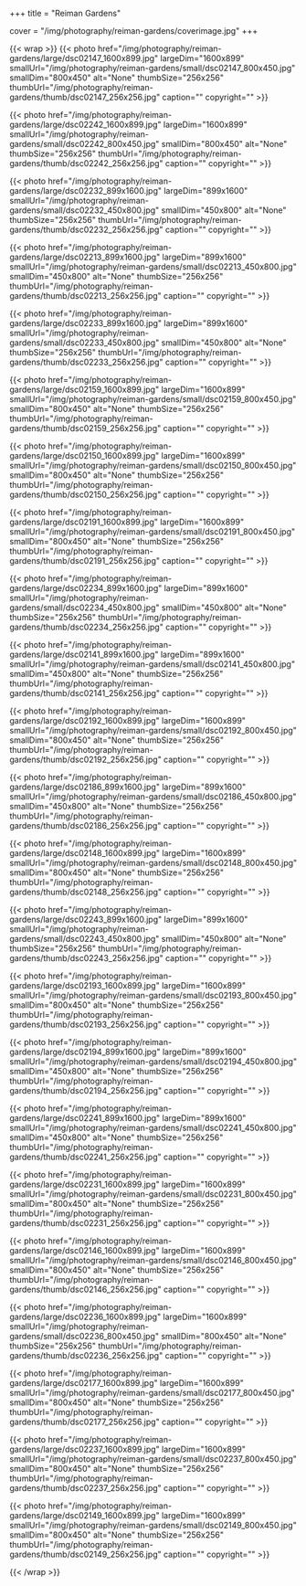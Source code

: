 +++
title = "Reiman Gardens"

cover = "/img/photography/reiman-gardens/coverimage.jpg"
+++

{{< wrap >}}
{{< photo href="/img/photography/reiman-gardens/large/dsc02147_1600x899.jpg" largeDim="1600x899" smallUrl="/img/photography/reiman-gardens/small/dsc02147_800x450.jpg" smallDim="800x450" alt="None" thumbSize="256x256" thumbUrl="/img/photography/reiman-gardens/thumb/dsc02147_256x256.jpg" caption="" copyright="" >}}

{{< photo href="/img/photography/reiman-gardens/large/dsc02242_1600x899.jpg" largeDim="1600x899" smallUrl="/img/photography/reiman-gardens/small/dsc02242_800x450.jpg" smallDim="800x450" alt="None" thumbSize="256x256" thumbUrl="/img/photography/reiman-gardens/thumb/dsc02242_256x256.jpg" caption="" copyright="" >}}

{{< photo href="/img/photography/reiman-gardens/large/dsc02232_899x1600.jpg" largeDim="899x1600" smallUrl="/img/photography/reiman-gardens/small/dsc02232_450x800.jpg" smallDim="450x800" alt="None" thumbSize="256x256" thumbUrl="/img/photography/reiman-gardens/thumb/dsc02232_256x256.jpg" caption="" copyright="" >}}

{{< photo href="/img/photography/reiman-gardens/large/dsc02213_899x1600.jpg" largeDim="899x1600" smallUrl="/img/photography/reiman-gardens/small/dsc02213_450x800.jpg" smallDim="450x800" alt="None" thumbSize="256x256" thumbUrl="/img/photography/reiman-gardens/thumb/dsc02213_256x256.jpg" caption="" copyright="" >}}

{{< photo href="/img/photography/reiman-gardens/large/dsc02233_899x1600.jpg" largeDim="899x1600" smallUrl="/img/photography/reiman-gardens/small/dsc02233_450x800.jpg" smallDim="450x800" alt="None" thumbSize="256x256" thumbUrl="/img/photography/reiman-gardens/thumb/dsc02233_256x256.jpg" caption="" copyright="" >}}

{{< photo href="/img/photography/reiman-gardens/large/dsc02159_1600x899.jpg" largeDim="1600x899" smallUrl="/img/photography/reiman-gardens/small/dsc02159_800x450.jpg" smallDim="800x450" alt="None" thumbSize="256x256" thumbUrl="/img/photography/reiman-gardens/thumb/dsc02159_256x256.jpg" caption="" copyright="" >}}

{{< photo href="/img/photography/reiman-gardens/large/dsc02150_1600x899.jpg" largeDim="1600x899" smallUrl="/img/photography/reiman-gardens/small/dsc02150_800x450.jpg" smallDim="800x450" alt="None" thumbSize="256x256" thumbUrl="/img/photography/reiman-gardens/thumb/dsc02150_256x256.jpg" caption="" copyright="" >}}

{{< photo href="/img/photography/reiman-gardens/large/dsc02191_1600x899.jpg" largeDim="1600x899" smallUrl="/img/photography/reiman-gardens/small/dsc02191_800x450.jpg" smallDim="800x450" alt="None" thumbSize="256x256" thumbUrl="/img/photography/reiman-gardens/thumb/dsc02191_256x256.jpg" caption="" copyright="" >}}

{{< photo href="/img/photography/reiman-gardens/large/dsc02234_899x1600.jpg" largeDim="899x1600" smallUrl="/img/photography/reiman-gardens/small/dsc02234_450x800.jpg" smallDim="450x800" alt="None" thumbSize="256x256" thumbUrl="/img/photography/reiman-gardens/thumb/dsc02234_256x256.jpg" caption="" copyright="" >}}

{{< photo href="/img/photography/reiman-gardens/large/dsc02141_899x1600.jpg" largeDim="899x1600" smallUrl="/img/photography/reiman-gardens/small/dsc02141_450x800.jpg" smallDim="450x800" alt="None" thumbSize="256x256" thumbUrl="/img/photography/reiman-gardens/thumb/dsc02141_256x256.jpg" caption="" copyright="" >}}

{{< photo href="/img/photography/reiman-gardens/large/dsc02192_1600x899.jpg" largeDim="1600x899" smallUrl="/img/photography/reiman-gardens/small/dsc02192_800x450.jpg" smallDim="800x450" alt="None" thumbSize="256x256" thumbUrl="/img/photography/reiman-gardens/thumb/dsc02192_256x256.jpg" caption="" copyright="" >}}

{{< photo href="/img/photography/reiman-gardens/large/dsc02186_899x1600.jpg" largeDim="899x1600" smallUrl="/img/photography/reiman-gardens/small/dsc02186_450x800.jpg" smallDim="450x800" alt="None" thumbSize="256x256" thumbUrl="/img/photography/reiman-gardens/thumb/dsc02186_256x256.jpg" caption="" copyright="" >}}

{{< photo href="/img/photography/reiman-gardens/large/dsc02148_1600x899.jpg" largeDim="1600x899" smallUrl="/img/photography/reiman-gardens/small/dsc02148_800x450.jpg" smallDim="800x450" alt="None" thumbSize="256x256" thumbUrl="/img/photography/reiman-gardens/thumb/dsc02148_256x256.jpg" caption="" copyright="" >}}

{{< photo href="/img/photography/reiman-gardens/large/dsc02243_899x1600.jpg" largeDim="899x1600" smallUrl="/img/photography/reiman-gardens/small/dsc02243_450x800.jpg" smallDim="450x800" alt="None" thumbSize="256x256" thumbUrl="/img/photography/reiman-gardens/thumb/dsc02243_256x256.jpg" caption="" copyright="" >}}

{{< photo href="/img/photography/reiman-gardens/large/dsc02193_1600x899.jpg" largeDim="1600x899" smallUrl="/img/photography/reiman-gardens/small/dsc02193_800x450.jpg" smallDim="800x450" alt="None" thumbSize="256x256" thumbUrl="/img/photography/reiman-gardens/thumb/dsc02193_256x256.jpg" caption="" copyright="" >}}

{{< photo href="/img/photography/reiman-gardens/large/dsc02194_899x1600.jpg" largeDim="899x1600" smallUrl="/img/photography/reiman-gardens/small/dsc02194_450x800.jpg" smallDim="450x800" alt="None" thumbSize="256x256" thumbUrl="/img/photography/reiman-gardens/thumb/dsc02194_256x256.jpg" caption="" copyright="" >}}

{{< photo href="/img/photography/reiman-gardens/large/dsc02241_899x1600.jpg" largeDim="899x1600" smallUrl="/img/photography/reiman-gardens/small/dsc02241_450x800.jpg" smallDim="450x800" alt="None" thumbSize="256x256" thumbUrl="/img/photography/reiman-gardens/thumb/dsc02241_256x256.jpg" caption="" copyright="" >}}

{{< photo href="/img/photography/reiman-gardens/large/dsc02231_1600x899.jpg" largeDim="1600x899" smallUrl="/img/photography/reiman-gardens/small/dsc02231_800x450.jpg" smallDim="800x450" alt="None" thumbSize="256x256" thumbUrl="/img/photography/reiman-gardens/thumb/dsc02231_256x256.jpg" caption="" copyright="" >}}

{{< photo href="/img/photography/reiman-gardens/large/dsc02146_1600x899.jpg" largeDim="1600x899" smallUrl="/img/photography/reiman-gardens/small/dsc02146_800x450.jpg" smallDim="800x450" alt="None" thumbSize="256x256" thumbUrl="/img/photography/reiman-gardens/thumb/dsc02146_256x256.jpg" caption="" copyright="" >}}

{{< photo href="/img/photography/reiman-gardens/large/dsc02236_1600x899.jpg" largeDim="1600x899" smallUrl="/img/photography/reiman-gardens/small/dsc02236_800x450.jpg" smallDim="800x450" alt="None" thumbSize="256x256" thumbUrl="/img/photography/reiman-gardens/thumb/dsc02236_256x256.jpg" caption="" copyright="" >}}

{{< photo href="/img/photography/reiman-gardens/large/dsc02177_1600x899.jpg" largeDim="1600x899" smallUrl="/img/photography/reiman-gardens/small/dsc02177_800x450.jpg" smallDim="800x450" alt="None" thumbSize="256x256" thumbUrl="/img/photography/reiman-gardens/thumb/dsc02177_256x256.jpg" caption="" copyright="" >}}

{{< photo href="/img/photography/reiman-gardens/large/dsc02237_1600x899.jpg" largeDim="1600x899" smallUrl="/img/photography/reiman-gardens/small/dsc02237_800x450.jpg" smallDim="800x450" alt="None" thumbSize="256x256" thumbUrl="/img/photography/reiman-gardens/thumb/dsc02237_256x256.jpg" caption="" copyright="" >}}

{{< photo href="/img/photography/reiman-gardens/large/dsc02149_1600x899.jpg" largeDim="1600x899" smallUrl="/img/photography/reiman-gardens/small/dsc02149_800x450.jpg" smallDim="800x450" alt="None" thumbSize="256x256" thumbUrl="/img/photography/reiman-gardens/thumb/dsc02149_256x256.jpg" caption="" copyright="" >}}

{{< /wrap >}}

